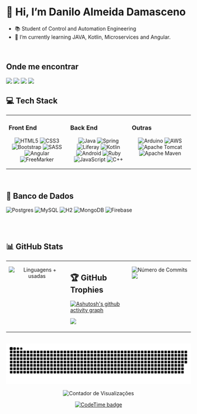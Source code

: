 
<!-----------------------------------------  Inicial / Informações --------------------------->
# 👋 Hi, I’m Danilo Almeida Damasceno

- 📚 Student of Control and Automation Engineering
- 🌱 I’m currently learning JAVA, Kotlin, Microservices and Angular.

 <!-----------------------------------------  Minhas Skills ---------------------------------->
 </br>

 <!-------------------------------------  Onde Me encontrar ---------------------------------->

## Onde me encontrar

 <div>
  <a href="https://www.linkedin.com/in/daniloadamasceno" target="_blank">
    <img src="https://img.shields.io/badge/linkedin-0A66C2?style=for-the-badge&logo=linkedin&logoColor=white" target="_blank"></a>
      <a href="https://www.instagram.com/DaniloA.Damasceno/" target="_blank">
        <img src="https://img.shields.io/badge/Instagram-E4405F?style=for-the-badge&logo=instagram&logoColor=white" target="_blank"></a>
          <a href = "https://mail.google.com/mail/u/0/?tab=rm&ogbl#inbox">
            <img src="https://img.shields.io/badge/Gmail-D14836?style=for-the-badge&logo=gmail&logoColor=white" /></a>
              <a href="https://github.com/DaniloADamasceno" alt="github" target="_blank">
                <img src="https://img.shields.io/badge/GitHub-100000?style=for-the-badge&logo=github&logoColor=white"></a>
  
</div>

## 💻 Tech Stack

<table>
<tr>
<td valign="top" width="33%">

### Front End

<div align="center">  

 ![HTML5](https://img.shields.io/badge/html5-%23E34F26.svg?style=for-the-badge&logo=html5&logoColor=white)
   ![CSS3](https://img.shields.io/badge/css3-%231572B6.svg?style=for-the-badge&logo=css3&logoColor=white)
     ![Bootstrap](https://img.shields.io/badge/bootstrap-%23563D7C.svg?style=for-the-badge&logo=bootstrap&logoColor=white)
       ![SASS](https://img.shields.io/badge/SASS-hotpink.svg?style=for-the-badge&logo=SASS&logoColor=white)
         ![Angular](https://img.shields.io/badge/Angular-DD0031?style=for-the-badge&logo=angular&logoColor=white)
           ![FreeMarker](https://img.shields.io/badge/-FreeMarker-333333?style=for-the-badge&logo=Freemarker)
        </div>
</td><td valign="top" width="33%">

### Back End

<div align="center">  
 
 ![Java](https://img.shields.io/badge/java-%23ED8B00.svg?style=for-the-badge&logo=java&logoColor=white)
  ![Spring](https://img.shields.io/badge/spring-%236DB33F.svg?style=for-the-badge&logo=spring&logoColor=white)
    ![Liferay](https://img.shields.io/badge/-Liferay-125697?style=for-the-badge&logo=Liferay&logoColor=1572B6)
     ![Kotlin](https://img.shields.io/badge/Kotlin-0095D5?&style=for-the-badge&logo=kotlin&logoColor=white)
      ![Android](https://img.shields.io/badge/Android-3DDC84?style=for-the-badge&logo=android&logoColor=white)
       ![Ruby](https://img.shields.io/badge/ruby-%23CC342D.svg?style=for-the-badge&logo=ruby&logoColor=white) 
        ![JavaScript](https://img.shields.io/badge/javascript-%23323330.svg?style=for-the-badge&logo=javascript&logoColor=%23F7DF1E) 
         ![C++](https://img.shields.io/badge/c++-%2300599C.svg?style=for-the-badge&logo=c%2B%2B&logoColor=white)

</td><td valign="top" width="33%">

### Outras

<div align="center">

 ![Arduino](https://img.shields.io/badge/-Arduino-00979D?style=for-the-badge&logo=Arduino&logoColor=white)
  ![AWS](https://img.shields.io/badge/Amazon_AWS-232F3E?style=for-the-badge&logo=amazon-aws&logoColor=white)
   ![Apache Tomcat](https://img.shields.io/badge/apache%20tomcat-%23F8DC75.svg?style=for-the-badge&logo=apache-tomcat&logoColor=black)
    ![Apache Maven](https://img.shields.io/badge/Apache%20Maven-C71A36?style=for-the-badge&logo=Apache%20Maven&logoColor=white)

 </div>
</td></tr></table>  

</br>  

## 🏦 Banco de Dados

   ![Postgres](https://img.shields.io/badge/postgres-%23316192.svg?style=for-the-badge&logo=postgresql&logoColor=white)
   ![MySQL](https://img.shields.io/badge/mysql-%2300f.svg?style=for-the-badge&logo=mysql&logoColor=white)
       ![H2](https://img.shields.io/badge/-H2-125697?style=for-the-badge&logo=H2&logoColor=1572B6)
            ![MongoDB](	https://img.shields.io/badge/MongoDB-4EA94B?style=for-the-badge&logo=mongodb&logoColor=white)
                 ![Firebase](https://img.shields.io/badge/Firebase-039BE5?style=for-the-badge&logo=Firebase&logoColor=white)


   </br>
    </br>

<!-------------------------------- Contador de Commits e porcentagem de linguagens -------------------------------------->
## 📊 GitHub Stats

<table>
<tr><td valign="top" width="33%">

<div align="center"> 

  ![Linguagens + usadas](https://github-readme-stats-sigma-five.vercel.app/api/top-langs/?username=DaniloADamasceno&theme=dracula&hide_border=false&include_all_commits=false&count_private=true)
</div>

</td><td valign="top" width="33%">

## 🏆 GitHub Trophies

 [![Ashutosh's github activity graph](https://github-readme-activity-graph.vercel.app/graph?username=DaniloADamasceno&theme=dracula)](https://github.com/DaniloADamasceno/github-readme-activity-graph)

![](https://github-profile-trophy.vercel.app/?username=DaniloADamasceno&theme=dracula&no-frame=false&no-bg=false&margin-w=1)

</div>

</td><td valign="top" width="33%">

  ![Número de Commits](https://github-readme-streak-stats.herokuapp.com/?user=DaniloADamasceno&theme=dracula&hide_border=false) 
     <a href="https://github.com/DaniloADamasceno">
  <img height="180em" src="https://github-readme-stats.vercel.app/api?username=DaniloADamasceno&theme=dracula&show_icons=true" />
</a>

</div>

</td></tr></table>  


 <!-- Contador de Visitação  e Snake Commit-------------------------------------------------------------------------------------------->
<div align="center">
   <!-- Snake Animação-->  
   <!--  ![Snake animation](https://github.com/rafaballerini/rafaballerini/blob/output/github-contribution-grid-snake.svg) -->

   <br clear="both">

<img src="https://raw.githubusercontent.com/DaniloADamasceno/DaniloADamasceno/output/snake.svg" alt="Snake animation" />
 
![Contador de Visualizações](https://komarev.com/ghpvc/?username=DaniloADamasceno&color=006bed)
  </div>
  
<div align="center">
 
[![CodeTime badge](https://img.shields.io/endpoint?style=social&url=https%3A%2F%2Fapi.codetime.dev%2Fshield%3Fid%3D5316%26project%3D%26in%3D0)](https://codetime.dev)

</div>
